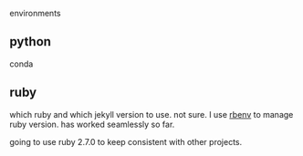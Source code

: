 environments

## python

conda

## ruby

which ruby and which jekyll version to use. not sure. 
I use [rbenv](https://github.com/rbenv/rbenv) to manage ruby version. has worked seamlessly so far. 

going to use ruby 2.7.0 to keep consistent with other projects.

